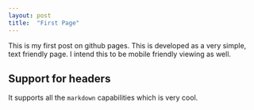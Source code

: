 ```yaml
---
layout: post
title:  "First Page"
---
```


This is my first post on github pages. This is developed as a very simple, text friendly page. I intend this to be mobile friendly viewing as well.

## Support for headers
It supports all the `markdown` capabilities which is very cool.

